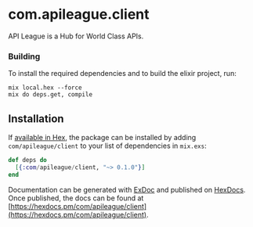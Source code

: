 # com.apileague.client

API League is a Hub for World Class APIs.

### Building

To install the required dependencies and to build the elixir project, run:
```
mix local.hex --force
mix do deps.get, compile
```

## Installation

If [available in Hex](https://hex.pm/docs/publish), the package can be installed
by adding `com/apileague/client` to your list of dependencies in `mix.exs`:

```elixir
def deps do
  [{:com/apileague/client, "~> 0.1.0"}]
end
```

Documentation can be generated with [ExDoc](https://github.com/elixir-lang/ex_doc)
and published on [HexDocs](https://hexdocs.pm). Once published, the docs can
be found at [https://hexdocs.pm/com/apileague/client](https://hexdocs.pm/com/apileague/client).
